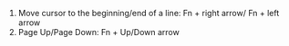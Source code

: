 
1. Move cursor to the beginning/end of a line: Fn + right arrow/ Fn + left arrow
1. Page Up/Page Down: Fn + Up/Down arrow
